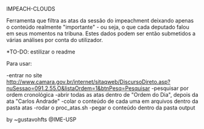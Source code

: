 IMPEACH-CLOUDS

Ferramenta que filtra as atas da sessão do impeachment deixando apenas o conteúdo realmente "importante" - ou seja, o que cada deputado falou em seus momentos na tribuna. Estes dados podem ser então submetidos a várias análises por conta do utilizador.


*TO-DO: estilizar o readme

Para usar: 

-entrar no site http://www.camara.gov.br/internet/sitaqweb/DiscursoDireto.asp?nuSessao=091.2.55.O&listaOrdem=1&btnPesq=Pesquisar
-pesquisar por ordem cronológica
-abrir todas as atas dentro de "Ordem do Dia", depois da ata "Carlos Andrade"
-colar o conteúdo de cada uma em arquivos dentro da pasta atas
-rodar o proc_atas.sh
-pegar o conteúdo dentro da pasta output



by ~gustavohfts @IME-USP
